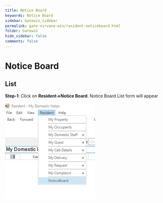 ```yaml
---
title: Notice Board
keywords: Notice Board
sidebar: Gatewin_sidebar
permalink: gate-nirvana-win/resident-noticeboard.html
folder: Gatewin
hide_sidebar: false
comments: false
---
```


# Notice Board

## List


**Step-1**:  Click on **Resident->Notice Board**. Notice Board List form will appear

![](/images/ResidentNoticeBoardListwin.png)
